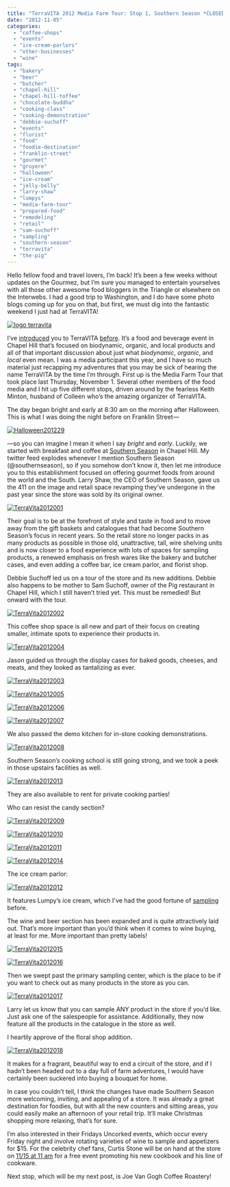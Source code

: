 ```yaml
---
title: "TerraVITA 2012 Media Farm Tour: Stop 1, Southern Season *CLOSED*"
date: "2012-11-05"
categories:
  - "coffee-shops"
  - "events"
  - "ice-cream-parlors"
  - "other-businesses"
  - "wine"
tags:
  - "bakery"
  - "beer"
  - "butcher"
  - "chapel-hill"
  - "chapel-hill-toffee"
  - "chocolate-buddha"
  - "cooking-class"
  - "cooking-demonstration"
  - "debbie-suchoff"
  - "events"
  - "florist"
  - "food"
  - "foodie-destination"
  - "franklin-street"
  - "gourmet"
  - "gruyere"
  - "halloween"
  - "ice-cream"
  - "jelly-belly"
  - "larry-shaw"
  - "lumpys"
  - "media-farm-tour"
  - "prepared-food"
  - "remodeling"
  - "retail"
  - "sam-suchoff"
  - "sampling"
  - "southern-season"
  - "terravita"
  - "the-pig"
---
```


Hello fellow food and travel lovers, I’m back! It’s been a few weeks without updates on the Gourmez, but I’m sure you managed to entertain yourselves with all those other awesome food bloggers in the Triangle or elsewhere on the Interwebs. I had a good trip to Washington, and I do have some photo blogs coming up for you on that, but first, we must dig into the fantastic weekend I just had at TerraVITA!

[![](http://s3.amazonaws.com/thegourmez-wpmedia/2012/09/logo-terravita.jpg "logo terravita")](http://s3.amazonaws.com/thegourmez-wpmedia/2012/09/logo-terravita.jpg)

I’ve [introduced](http://www.rebeccagomezfarrell.com/2010/10/terravita-the-first-biodynamic-and-sustainable-food-and-drink-fair-of-the-southeast/) you to TerraVITA [before](http://www.rebeccagomezfarrell.com/2012/09/triangle-foodie-happenings-terravita-coming-soon/). It’s a food and beverage event in Chapel Hill that’s focused on biodynamic, organic, and local products and all of that important discussion about just what _biodynamic_, _organic_, and _local_ even mean. I was a media participant this year, and I have so much material just recapping my adventures that you may be sick of hearing the name TerraVITA by the time I’m through. First up is the Media Farm Tour that took place last Thursday, November 1. Several other members of the food media and I hit up five different stops, driven around by the fearless Keith Minton, husband of Colleen who’s the amazing organizer of TerraVITA.

The day began bright and early at 8:30 am on the morning after Halloween. This is what I was doing the night before on Franklin Street—




<div class="caption">

[![](http://s3.amazonaws.com/thegourmez-wpmedia/2012/11/Halloween201229-768x1024.jpg "Halloween201229")](http://s3.amazonaws.com/thegourmez-wpmedia/2012/11/Halloween201229.jpg)</div>


—so you can imagine I mean it when I say _bright_ and _early_. Luckily, we started with breakfast and coffee at [Southern Season](http://www.southernseason.com/) in Chapel Hill. My twitter feed explodes whenever I mention Southern Season (@southernseason), so if you somehow don’t know it, then let me introduce you to this establishment focused on offering gourmet foods from around the world and the South. Larry Shaw, the CEO of Southern Season, gave us the 411 on the image and retail space revamping they’ve undergone in the past year since the store was sold by its original owner.




<div class="caption">

[![](http://s3.amazonaws.com/thegourmez-wpmedia/2012/11/TerraVita2012001.jpg "TerraVita2012001")](http://s3.amazonaws.com/thegourmez-wpmedia/2012/11/TerraVita2012001.jpg)</div>


Their goal is to be at the forefront of style and taste in food and to move away from the gift baskets and catalogues that had become Southern Season’s focus in recent years. So the retail store no longer packs in as many products as possible in those old, unattractive, tall, wire shelving units and is now closer to a food experience with lots of spaces for sampling products, a renewed emphasis on fresh wares like the bakery and butcher cases, and even adding a coffee bar, ice cream parlor, and florist shop.

Debbie Suchoff led us on a tour of the store and its new additions. Debbie also happens to be mother to Sam Suchoff, owner of the Pig restaurant in Chapel Hill, which I still haven’t tried yet. This must be remedied! But onward with the tour.

[![](http://s3.amazonaws.com/thegourmez-wpmedia/2012/11/TerraVita2012002.jpg "TerraVita2012002")](http://s3.amazonaws.com/thegourmez-wpmedia/2012/11/TerraVita2012002.jpg)

This coffee shop space is all new and part of their focus on creating smaller, intimate spots to experience their products in.

[![](http://s3.amazonaws.com/thegourmez-wpmedia/2012/11/TerraVita2012004.jpg "TerraVita2012004")](http://s3.amazonaws.com/thegourmez-wpmedia/2012/11/TerraVita2012004.jpg)

Jason guided us through the display cases for baked goods, cheeses, and meats, and they looked as tantalizing as ever.

[![](http://s3.amazonaws.com/thegourmez-wpmedia/2012/11/TerraVita2012003.jpg "TerraVita2012003")](http://s3.amazonaws.com/thegourmez-wpmedia/2012/11/TerraVita2012003.jpg)




<div class="caption">

[![](http://s3.amazonaws.com/thegourmez-wpmedia/2012/11/TerraVita2012005.jpg "TerraVita2012005")](http://s3.amazonaws.com/thegourmez-wpmedia/2012/11/TerraVita2012005.jpg)</div>





<div class="caption">

[![](http://s3.amazonaws.com/thegourmez-wpmedia/2012/11/TerraVita2012006.jpg "TerraVita2012006")](http://s3.amazonaws.com/thegourmez-wpmedia/2012/11/TerraVita2012006.jpg)</div>


[![](http://s3.amazonaws.com/thegourmez-wpmedia/2012/11/TerraVita2012007.jpg "TerraVita2012007")](http://s3.amazonaws.com/thegourmez-wpmedia/2012/11/TerraVita2012007.jpg)

We also passed the demo kitchen for in-store cooking demonstrations.

[![](http://s3.amazonaws.com/thegourmez-wpmedia/2012/11/TerraVita2012008.jpg "TerraVita2012008")](http://s3.amazonaws.com/thegourmez-wpmedia/2012/11/TerraVita2012008.jpg)

Southern Season’s cooking school is still going strong, and we took a peek in those upstairs facilities as well.

[![](http://s3.amazonaws.com/thegourmez-wpmedia/2012/11/TerraVita2012013.jpg "TerraVita2012013")](http://s3.amazonaws.com/thegourmez-wpmedia/2012/11/TerraVita2012013.jpg)

They are also available to rent for private cooking parties!

Who can resist the candy section?

[![](http://s3.amazonaws.com/thegourmez-wpmedia/2012/11/TerraVita2012009.jpg "TerraVita2012009")](http://s3.amazonaws.com/thegourmez-wpmedia/2012/11/TerraVita2012009.jpg)




<div class="caption">

[![](http://s3.amazonaws.com/thegourmez-wpmedia/2012/11/TerraVita2012010.jpg "TerraVita2012010")](http://s3.amazonaws.com/thegourmez-wpmedia/2012/11/TerraVita2012010.jpg)</div>





<div class="caption">

[![](http://s3.amazonaws.com/thegourmez-wpmedia/2012/11/TerraVita2012011.jpg "TerraVita2012011")](http://s3.amazonaws.com/thegourmez-wpmedia/2012/11/TerraVita2012011.jpg)</div>





<div class="caption">

[![](http://s3.amazonaws.com/thegourmez-wpmedia/2012/11/TerraVita2012014.jpg "TerraVita2012014")](http://s3.amazonaws.com/thegourmez-wpmedia/2012/11/TerraVita2012014.jpg)</div>


The ice cream parlor:




<div class="caption">

[![](http://s3.amazonaws.com/thegourmez-wpmedia/2012/11/TerraVita2012012.jpg "TerraVita2012012")](http://s3.amazonaws.com/thegourmez-wpmedia/2012/11/TerraVita2012012.jpg)</div>


It features Lumpy’s ice cream, which I've had the good fortune of [sampling](http://www.rebeccagomezfarrell.com/2012/03/lumpys-wake-forest/) before.

The wine and beer section has been expanded and is quite attractively laid out. That’s more important than you’d think when it comes to wine buying, at least for me. More important than pretty labels!

[![](http://s3.amazonaws.com/thegourmez-wpmedia/2012/11/TerraVita2012015.jpg "TerraVita2012015")](http://s3.amazonaws.com/thegourmez-wpmedia/2012/11/TerraVita2012015.jpg)




<div class="caption">

[![](http://s3.amazonaws.com/thegourmez-wpmedia/2012/11/TerraVita2012016.jpg "TerraVita2012016")](http://s3.amazonaws.com/thegourmez-wpmedia/2012/11/TerraVita2012016.jpg)</div>


Then we swept past the primary sampling center, which is the place to be if you want to check out as many products in the store as you can.

[![](http://s3.amazonaws.com/thegourmez-wpmedia/2012/11/TerraVita2012017.jpg "TerraVita2012017")](http://s3.amazonaws.com/thegourmez-wpmedia/2012/11/TerraVita2012017.jpg)

Larry let us know that you can sample ANY product in the store if you’d like. Just ask one of the salespeople for assistance. Additionally, they now feature all the products in the catalogue in the store as well.

I heartily approve of the floral shop addition.

[![](http://s3.amazonaws.com/thegourmez-wpmedia/2012/11/TerraVita2012018.jpg "TerraVita2012018")](http://s3.amazonaws.com/thegourmez-wpmedia/2012/11/TerraVita2012018.jpg)

It makes for a fragrant, beautiful way to end a circuit of the store, and if I hadn’t been headed out to a day full of farm adventures, I would have certainly been suckered into buying a bouquet for home.

In case you couldn’t tell, I think the changes have made Southern Season more welcoming, inviting, and appealing of a store. It was already a great destination for foodies, but with all the new counters and sitting areas, you could easily make an afternoon of your retail trip. It’ll make Christmas shopping more relaxing, that’s for sure.

I’m also interested in their Fridays Uncorked events, which occur every Friday night and involve rotating varieties of wine to sample and appetizers for $15. For the celebrity chef fans, Curtis Stone will be on hand at the store on [11/15 at 11 am](http://www.southernseason.com/events/single/?type=store&id=5149) for a free event promoting his new cookbook and his line of cookware.

Next stop, which will be my next post, is Joe Van Gogh Coffee Roastery!

